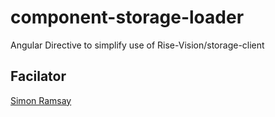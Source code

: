 component-storage-loader
========================

Angular Directive to simplify use of Rise-Vision/storage-client

Facilator
------
[Simon Ramsay](https://github.com/nexus-uw)
